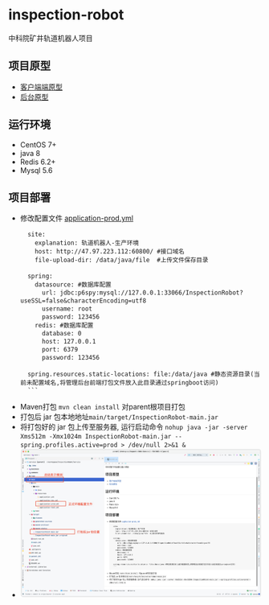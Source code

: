 # inspection-robot
中科院矿井轨道机器人项目

项目原型
---
- [客户端端原型](https://org.modao.cc/app/9b39d658958156c4f97a58c6d9c6503ac3e411e6)
- [后台原型](https://org.modao.cc/app/5f4ad3618b178c00faac01bdf728c40411ee0d15)


运行环境
---
- CentOS 7+
- java 8
- Redis 6.2+
- Mysql 5.6


项目部署
---
- 修改配置文件 [application-prod.yml](main/src/main/resources/application-prod.yml)
    ```
      site:
        explanation: 轨道机器人-生产环境
        host: http://47.97.223.112:60800/ #接口域名
        file-upload-dir: /data/java/file  #上传文件保存目录
      
      spring:
        datasource: #数据库配置
          url: jdbc:p6spy:mysql://127.0.0.1:33066/InspectionRobot?useSSL=false&characterEncoding=utf8 
          username: root
          password: 123456
        redis: #数据库配置
          database: 0
          host: 127.0.0.1
          port: 6379
          password: 123456
      
      spring.resources.static-locations: file:/data/java #静态资源目录(当前未配置域名,将管理后台前端打包文件放入此目录通过springboot访问)
      ```
- Maven打包 `mvn clean install` 对parent根项目打包
- 打包后 jar 包本地地址`main/target/InspectionRobot-main.jar`
- 将打包好的 jar 包上传至服务器, 运行启动命令 `nohup java -jar -server Xms512m -Xmx1024m InspectionRobot-main.jar --spring.profiles.active=prod > /dev/null 2>&1 &`
- ![img](1615898148417.png)